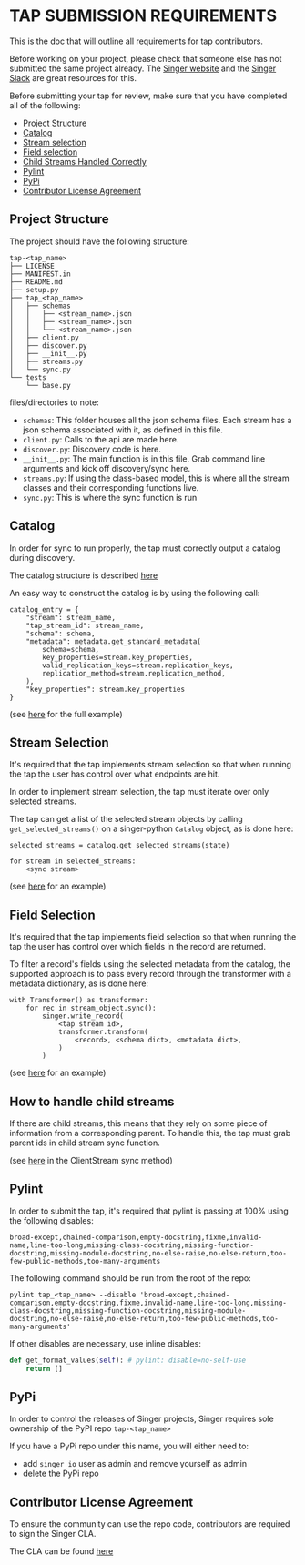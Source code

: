 # TAP SUBMISSION REQUIREMENTS
This is the doc that will outline all requirements for tap contributors.

Before working on your project, please check that someone else has not submitted the same project already.
The [Singer website][singer-io] and the [Singer Slack][singer-slack] are great resources for this.


Before submitting your tap for review, make sure that you have completed all of the following:

- [Project Structure](#projectstructure)
- [Catalog](#catalog)
- [Stream selection](#stream-selection)
- [Field selection](#field-selection)
- [Child Streams Handled Correctly](#how-to-handle-child-streams)
- [Pylint](#pylint)
- [PyPi](#pypi)
- [Contributor License Agreement](#contributor-license-agreement)

## Project Structure

The project should have the following structure:

```
tap-<tap_name>
├── LICENSE
├── MANIFEST.in
├── README.md
├── setup.py
├── tap_<tap_name>
│   ├── schemas
│   │   ├── <stream_name>.json
│   │   ├── <stream_name>.json
│   │   └── <stream_name>.json
│   ├── client.py
│   ├── discover.py
│   ├── __init__.py
│   ├── streams.py
│   └── sync.py
└── tests
    └── base.py
```
files/directories to note:
- `schemas`: This folder houses all the json schema files. Each stream has a json schema associated with it, as defined in this file.
- `client.py`: Calls to the api are made here.
- `discover.py`: Discovery code is here.
- `__init__.py`: The main function is in this file. Grab command line arguments and kick off discovery/sync here.
- `streams.py`: If using the class-based model, this is where all the stream classes and their corresponding functions live.
- `sync.py`: This is where the sync function is run


## Catalog
In order for sync to run properly, the tap must correctly output a catalog during discovery.

The catalog structure is described [here][catalog]

An easy way to construct the catalog is by using the following call:

```
catalog_entry = {
    "stream": stream_name,
    "tap_stream_id": stream_name,
    "schema": schema,
    "metadata": metadata.get_standard_metadata(
        schema=schema,
        key_properties=stream.key_properties,
        valid_replication_keys=stream.replication_keys,
        replication_method=stream.replication_method,
    ),
    "key_properties": stream.key_properties
}
```
(see [here][adroll-discovery] for the full example)

## Stream Selection
It's required that the tap implements stream selection so that when running the tap the user has control over what endpoints are hit.

In order to implement stream selection, the tap must iterate over only selected streams.

The tap can get a list of the selected stream objects by calling `get_selected_streams()` on a singer-python
`Catalog` object, as is done here:

```
selected_streams = catalog.get_selected_streams(state)

for stream in selected_streams:
    <sync stream>
 ```
(see [here][adroll-sync] for an example)

## Field Selection
It's required that the tap implements field selection so that when running the tap the user has control over which fields in the record are returned.

To filter a record's fields using the selected metadata from the catalog, the supported approach is to pass every
record through the transformer with a metadata dictionary, as is done here:

```
with Transformer() as transformer:
    for rec in stream_object.sync():
        singer.write_record(
            <tap stream id>,
            transformer.transform(
                <record>, <schema dict>, <metadata dict>,
            )
        )
```

(see [here][adroll-transformer] for an example)


## How to handle child streams
If there are child streams, this means that they rely on some piece of information from a corresponding parent. To
handle this, the tap must grab parent ids in child stream sync function.

(see [here][adroll-streams] in the ClientStream sync method)


## Pylint

In order to submit the tap, it's required that pylint is passing at 100% using the following disables:

`broad-except,chained-comparison,empty-docstring,fixme,invalid-name,line-too-long,missing-class-docstring,missing-function-docstring,missing-module-docstring,no-else-raise,no-else-return,too-few-public-methods,too-many-arguments`

The following command should be run from the root of the repo:

```
pylint tap_<tap_name> --disable 'broad-except,chained-comparison,empty-docstring,fixme,invalid-name,line-too-long,missing-class-docstring,missing-function-docstring,missing-module-docstring,no-else-raise,no-else-return,too-few-public-methods,too-many-arguments'
```

If other disables are necessary, use inline disables:

``` python
def get_format_values(self): # pylint: disable=no-self-use
    return []
```

## PyPi

In order to control the releases of Singer projects, Singer requires sole ownership of the PyPI repo `tap-<tap_name>`

If you have a PyPi repo under this name, you will either need to:
   - add `singer_io` user as admin and remove yourself as admin
   - delete the PyPi repo

## Contributor License Agreement

To ensure the community can use the repo code, contributors are required to sign the Singer CLA.

The CLA can be found [here][singer-cla]




<!-- Links -->
[singer-io]: https://www.singer.io/
[singer-slack]: https://singer-slackin.herokuapp.com/
[adroll-discovery]: https://github.com/singer-io/tap-adroll/blob/138fc92dc4fb17c4b9446a3cf998b34b288b3e4a/tap_adroll/discover.py#L38
[adroll-sync]: https://github.com/singer-io/tap-adroll/blob/138fc92dc4fb17c4b9446a3cf998b34b288b3e4a/tap_adroll/sync.py#L10
[adroll-streams]: https://github.com/singer-io/tap-adroll/blob/138fc92dc4fb17c4b9446a3cf998b34b288b3e4a/tap_adroll/streams.py#L55
[adroll-transformer]: https://github.com/singer-io/tap-adroll/blob/138fc92dc4fb17c4b9446a3cf998b34b288b3e4a/tap_adroll/sync.py#L29
[singer-cla]: https://stitch-cla-enforcer.herokuapp.com/
[catalog]: https://github.com/singer-io/getting-started/blob/master/docs/DISCOVERY_MODE.md#the-catalog
